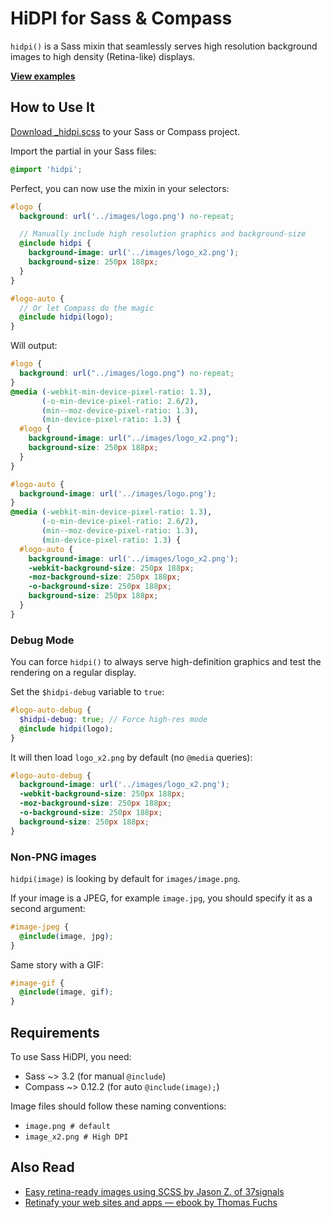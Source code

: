 # HiDPI for Sass & Compass

`hidpi()` is a Sass mixin that seamlessly serves high resolution
background images to high density (Retina-like) displays.

**[View examples](http://www.kaelig.fr/hidpi/examples/ "HiDPI Examples")**

## How to Use It

[Download _hidpi.scss](https://raw.github.com/kaelig/hidpi/master/_hidpi.scss)
to your Sass or Compass project.

Import the partial in your Sass files:

```scss
@import 'hidpi';
```

Perfect, you can now use the mixin in your selectors:

```scss
#logo {
  background: url('../images/logo.png') no-repeat;

  // Manually include high resolution graphics and background-size
  @include hidpi {
    background-image: url('../images/logo_x2.png');
    background-size: 250px 188px;
  }
}

#logo-auto {
  // Or let Compass do the magic
  @include hidpi(logo);
}
```

Will output:

```css
#logo {
  background: url("../images/logo.png") no-repeat;
}
@media (-webkit-min-device-pixel-ratio: 1.3),
       (-o-min-device-pixel-ratio: 2.6/2),
       (min--moz-device-pixel-ratio: 1.3),
       (min-device-pixel-ratio: 1.3) {
  #logo {
    background-image: url("../images/logo_x2.png");
    background-size: 250px 188px;
  }
}

#logo-auto {
  background-image: url('../images/logo.png');
}
@media (-webkit-min-device-pixel-ratio: 1.3),
       (-o-min-device-pixel-ratio: 2.6/2),
       (min--moz-device-pixel-ratio: 1.3),
       (min-device-pixel-ratio: 1.3) {
  #logo-auto {
    background-image: url('../images/logo_x2.png');
    -webkit-background-size: 250px 188px;
    -moz-background-size: 250px 188px;
    -o-background-size: 250px 188px;
    background-size: 250px 188px;
  }
}
```

### Debug Mode

You can force `hidpi()` to always serve high-definition graphics and test
the rendering on a regular display.

Set the `$hidpi-debug` variable to `true`:

```scss
#logo-auto-debug {
  $hidpi-debug: true; // Force high-res mode
  @include hidpi(logo);
}
```

It will then load `logo_x2.png` by default (no `@media` queries):

```css
#logo-auto-debug {
  background-image: url('../images/logo_x2.png');
  -webkit-background-size: 250px 188px;
  -moz-background-size: 250px 188px;
  -o-background-size: 250px 188px;
  background-size: 250px 188px;
}
```

### Non-PNG images

`hidpi(image)` is looking by default for `images/image.png`.

If your image is a JPEG, for example `image.jpg`, you should specify it as
a second argument:

```scss
#image-jpeg {
  @include(image, jpg);
}
```

Same story with a GIF:

```scss
#image-gif {
  @include(image, gif);
}
```

## Requirements

To use Sass HiDPI, you need:

- Sass ~> 3.2 (for manual `@include`)
- Compass ~> 0.12.2 (for auto `@include(image);`)

Image files should follow these naming conventions:

- `image.png # default`
- `image_x2.png # High DPI`

## Also Read

- [Easy retina-ready images using SCSS by Jason Z. of 37signals](http://37signals.com/svn/posts/3271-easy-retina-ready-images-using-scss)
- [Retinafy your web sites and apps — ebook by Thomas Fuchs](http://retinafy.me/)